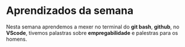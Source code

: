# Aprendizados da semana

Nesta semana aprendemos a mexer no terminal do **git bash**, **github**, no **VScode**, tivemos palastras sobre **empregabilidade** e palestras para os homens.

